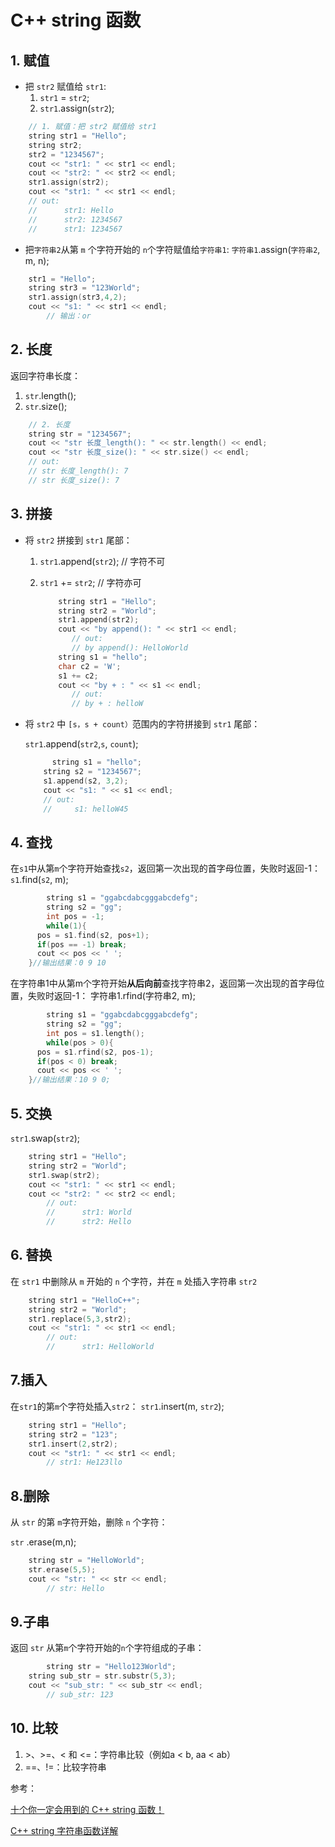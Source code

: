 

# C++ string 函数

## 1. 赋值

* 把 `str2` 赋值给 `str1`:
  1. `str1` = `str2`;
  2. `str1`.assign(`str2`);

```c++
    // 1. 赋值：把 str2 赋值给 str1
    string str1 = "Hello";
    string str2;
    str2 = "1234567";
    cout << "str1: " << str1 << endl;
    cout << "str2: " << str2 << endl;
    str1.assign(str2);
    cout << "str1: " << str1 << endl;
    // out:
    //      str1: Hello
    //      str2: 1234567
    //      str1: 1234567
```

* 把`字符串2`从第 `m` 个字符开始的 `n`个字符赋值给`字符串1`:
  `字符串1`.assign(`字符串2`, m, n);

```C++
    str1 = "Hello";
    string str3 = "123World";
    str1.assign(str3,4,2);
    cout << "s1: " << str1 << endl;
		// 输出：or
```

## 2. 长度

返回字符串长度：

1. `str`.length();
2. `str`.size();

```c++
    // 2. 长度
    string str = "1234567";
    cout << "str 长度_length(): " << str.length() << endl;
    cout << "str 长度_size(): " << str.size() << endl;
    // out:
    // str 长度_length(): 7
    // str 长度_size(): 7
```

## 3. 拼接

* 将 `str2` 拼接到 `str1` 尾部：

  1. `str1`.append(`str2`);  // 字符不可

  2. `str1` += `str2`; // 字符亦可

     ```c++
         string str1 = "Hello";
         string str2 = "World";
         str1.append(str2);
         cout << "by append(): " << str1 << endl;
     		// out:
     		// by append(): HelloWorld
         string s1 = "hello";
         char c2 = 'W';
         s1 += c2;
         cout << "by + : " << s1 << endl;
     		// out:
     		// by + : helloW
     ```

* 将 `str2` 中 `[s，s + count）`范围内的字符拼接到 `str1` 尾部：

  `str1`.append(`str2`,`s`, `count`);

  ```c++
     	string s1 = "hello";
      string s2 = "1234567";
      s1.append(s2, 3,2);
      cout << "s1: " << s1 << endl;
      // out:
      //     s1: helloW45
  ```

## 4. 查找

在`s1`中从第`m`个字符开始查找`s2`，返回第一次出现的首字母位置，失败时返回-1： 
`s1`.find(`s2`, m);

```c++
		string s1 = "ggabcdabcgggabcdefg";
		string s2 = "gg";
		int pos = -1;
		while(1){    
      pos = s1.find(s2, pos+1);    
      if(pos == -1) break;    
      cout << pos << ' ';
    }//输出结果：0 9 10 
```

在字符串1中从第m个字符开始**从后向前**查找字符串2，返回第一次出现的首字母位置，失败时返回-1： 
字符串1.rfind(字符串2, m);

```c++
		string s1 = "ggabcdabcgggabcdefg";
		string s2 = "gg";
		int pos = s1.length();
		while(pos > 0){    
      pos = s1.rfind(s2, pos-1);    
      if(pos < 0) break;    
      cout << pos << ' ';
    }//输出结果：10 9 0;
```

## 5. 交换

`str1`.swap(`str2`);

```c++
    string str1 = "Hello";
    string str2 = "World";
    str1.swap(str2);
    cout << "str1: " << str1 << endl;
    cout << "str2: " << str2 << endl;
		// out:
		//		str1: World
		//		str2: Hello
```

## 6. 替换

在 `str1`  中删除从 `m` 开始的 `n` 个字符，并在 `m` 处插入字符串 `str2`

```c++
    string str1 = "HelloC++";
    string str2 = "World";
    str1.replace(5,3,str2);
    cout << "str1: " << str1 << endl;
		// out:
		//		str1: HelloWorld
```

## 7.插入

在`str1`的第`m`个字符处插入`str2`： 
`str1`.insert(m, `str2`);

```c++
    string str1 = "Hello";
    string str2 = "123";
    str1.insert(2,str2);
    cout << "str1: " << str1 << endl;
		// str1: He123llo
```

## 8.删除

从 `str` 的第 `m`字符开始，删除 `n` 个字符：

`str` .erase(m,n);

```c++
    string str = "HelloWorld";
    str.erase(5,5);
    cout << "str: " << str << endl;
		// str: Hello
```

## 9.子串

返回 `str` 从第`m`个字符开始的`n`个字符组成的子串：

```c++
		string str = "Hello123World";
    string sub_str = str.substr(5,3);
    cout << "sub_str: " << sub_str << endl;
		// sub_str: 123
```

## 10. 比较

1. \>、>=、< 和 <=：字符串比较（例如a < b, aa < ab）
2. ==、!=：比较字符串

参考：

[十个你一定会用到的 C++ string 函数！](https://www.zybuluo.com/RabbitHu/note/658924)

[C++ string 字符串函数详解](https://www.renfei.org/blog/introduction-to-cpp-string.html)



